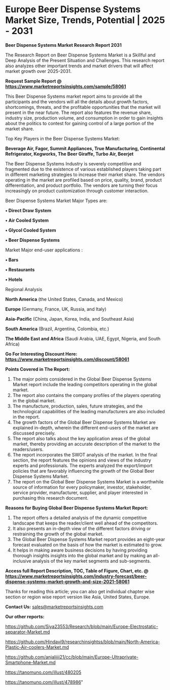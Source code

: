# Europe Beer Dispense Systems Market Size, Trends, Potential | 2025 - 2031

<strong>Beer Dispense Systems Market Research Report 2031</strong>

The Research Report on Beer Dispense Systems Market is a Skillful and Deep Analysis of the Present Situation and Challenges. This research report also analyzes other important trends and market drivers that will affect market growth over 2025-2031.

<strong>Request Sample Report @ <a href=https://www.marketreportsinsights.com/sample/58061>https://www.marketreportsinsights.com/sample/58061</a></strong>

This Beer Dispense Systems market report aims to provide all the participants and the vendors will all the details about growth factors, shortcomings, threats, and the profitable opportunities that the market will present in the near future. The report also features the revenue share, industry size, production volume, and consumption in order to gain insights about the politics to contest for gaining control of a large portion of the market share.

Top Key Players in the Beer Dispense Systems Market:

<strong>Beverage Air, Fagor, Summit Appliances, True Manufacturing, Continental Refrigerator, Kegworks, The Beer Giraffe, Turbo Air, Beerjet</strong>

The Beer Dispense Systems Industry is severely competitive and fragmented due to the existence of various established players taking part in different marketing strategies to increase their market share. The vendors operating in the market are profiled based on price, quality, brand, product differentiation, and product portfolio. The vendors are turning their focus increasingly on product customization through customer interaction.

Beer Dispense Systems Market Major Types are:

<strong>• Direct Draw System

• Air Cooled System

• Glycol Cooled System

• Beer Dispense Systems</strong>

Market Major end-user applications :

<strong>• Bars

• Restaurants

• Hotels</strong>

Regional Analysis

</u><strong><b>North America</b></strong> (the United States, Canada, and Mexico)

<strong><b>Europe </b></strong>(Germany, France, UK, Russia, and Italy)

<strong><b>Asia-Pacific</b></strong> (China, Japan, Korea, India, and Southeast Asia)

<strong><b>South America</b></strong> (Brazil, Argentina, Colombia, etc.)

<strong><b>The Middle East and Africa</b></strong> (Saudi Arabia, UAE, Egypt, Nigeria, and South Africa)

<strong>Go For Interesting Discount Here: <a href=https://www.marketreportsinsights.com/discount/58061>https://www.marketreportsinsights.com/discount/58061</a></strong>

<strong>Points Covered in The Report:</strong>
<ol>
  <li>The major points considered in the Global Beer Dispense Systems Market report include the leading competitors operating in the global market.</li>
  <li>The report also contains the company profiles of the players operating in the global market.</li>
  <li>The manufacture, production, sales, future strategies, and the technological capabilities of the leading manufacturers are also included in the report.</li>
  <li>The growth factors of the Global Beer Dispense Systems Market are explained in-depth, wherein the different end-users of the market are discussed precisely.</li>
  <li>The report also talks about the key application areas of the global market, thereby providing an accurate description of the market to the readers/users.</li>
  <li>The report incorporates the SWOT analysis of the market. In the final section, the report features the opinions and views of the industry experts and professionals. The experts analyzed the export/import policies that are favorably influencing the growth of the Global Beer Dispense Systems Market.</li>
  <li>The report on the Global Beer Dispense Systems Market is a worthwhile source of information for every policymaker, investor, stakeholder, service provider, manufacturer, supplier, and player interested in purchasing this research document.</li>
</ol>
<strong>Reasons for Buying Global Beer Dispense Systems Market Report:</strong>

<ol>
  <li>The report offers a detailed analysis of the dynamic competitive landscape that keeps the reader/client well ahead of the competitors.</li>
  <li>It also presents an in-depth view of the different factors driving or restraining the growth of the global market.</li>
  <li>The Global Beer Dispense Systems Market report provides an eight-year forecast evaluated on the basis of how the market is estimated to grow.</li>
  <li>It helps in making aware business decisions by having providing thorough insights insights into the global market and by making an all-inclusive analysis of the key market segments and sub-segments.</li>
</ol>
<strong>Access full Report Description, TOC, Table of Figure, Chart, etc. @ <a href=https://www.marketreportsinsights.com/industry-forecast/beer-dispense-systems-market-growth-and-size-2021-58061>https://www.marketreportsinsights.com/industry-forecast/beer-dispense-systems-market-growth-and-size-2021-58061</a></strong>


Thanks for reading this article; you can also get individual chapter wise section or region wise report version like Asia, United States, Europe.

<strong>Contact Us:</strong>
sales@marketreportsinsights.com

<strong>Our other reports:</strong>

<a href=https://github.com/Siya23553/Research/blob/main/Europe-Electrostatic-separator-Market.md>https://github.com/Siya23553/Research/blob/main/Europe-Electrostatic-separator-Market.md</a>

<a href=https://github.com/Hindavi9/researchinsightss/blob/main/North-America-Plastic-Air-coolers-Market.md>https://github.com/Hindavi9/researchinsightss/blob/main/North-America-Plastic-Air-coolers-Market.md</a>

<a href=https://github.com/anjaliiii21/cc/blob/main/Europe-Ultraprivate-Smartphone-Market.md>https://github.com/anjaliiii21/cc/blob/main/Europe-Ultraprivate-Smartphone-Market.md</a>

<a href=https://tanomuno.com/illust/480205>https://tanomuno.com/illust/480205</a>

<a href=https://tanomuno.com/illust/478986>https://tanomuno.com/illust/478986</a>"
